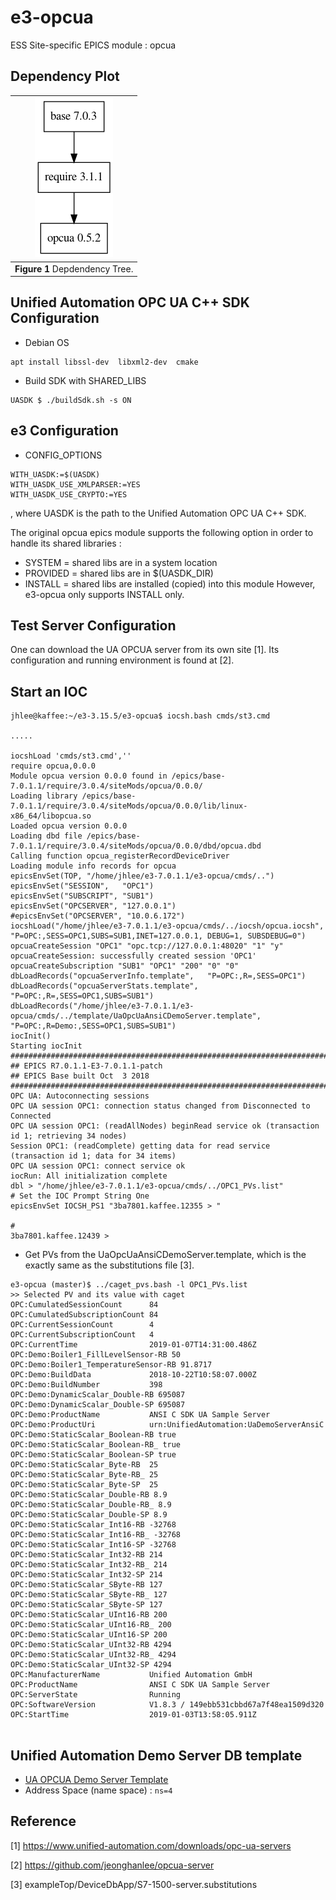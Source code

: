 
e3-opcua  
======
ESS Site-specific EPICS module : opcua


## Dependency Plot

|![opcua dep](docs/opcua.png)|
| :---: |
|**Figure 1** Depdendency Tree. |




## Unified Automation OPC UA C++ SDK Configuration

* Debian OS
```
apt install libssl-dev  libxml2-dev  cmake
```

* Build SDK with SHARED_LIBS
```
UASDK $ ./buildSdk.sh -s ON
```


## e3 Configuration


* CONFIG_OPTIONS
```
WITH_UASDK:=$(UASDK)
WITH_UASDK_USE_XMLPARSER:=YES
WITH_UASDK_USE_CRYPTO:=YES
```
, where UASDK is the path to the Unified Automation OPC UA C++ SDK.

The original opcua epics module supports the following option in order to handle its shared libraries :
* SYSTEM   = shared libs are in a system location
* PROVIDED = shared libs are in $(UASDK_DIR)
* INSTALL  = shared libs are installed (copied) into this module
However, e3-opcua only supports INSTALL only.


## Test Server Configuration

One can download the UA OPCUA server from its own site [1]. Its configuration and running environment is found at [2]. 

## Start an IOC
```
jhlee@kaffee:~/e3-3.15.5/e3-opcua$ iocsh.bash cmds/st3.cmd 

.....

iocshLoad 'cmds/st3.cmd',''
require opcua,0.0.0
Module opcua version 0.0.0 found in /epics/base-7.0.1.1/require/3.0.4/siteMods/opcua/0.0.0/
Loading library /epics/base-7.0.1.1/require/3.0.4/siteMods/opcua/0.0.0/lib/linux-x86_64/libopcua.so
Loaded opcua version 0.0.0
Loading dbd file /epics/base-7.0.1.1/require/3.0.4/siteMods/opcua/0.0.0/dbd/opcua.dbd
Calling function opcua_registerRecordDeviceDriver
Loading module info records for opcua
epicsEnvSet(TOP, "/home/jhlee/e3-7.0.1.1/e3-opcua/cmds/..")
epicsEnvSet("SESSION",   "OPC1")
epicsEnvSet("SUBSCRIPT", "SUB1")
epicsEnvSet("OPCSERVER", "127.0.0.1")
#epicsEnvSet("OPCSERVER", "10.0.6.172")
iocshLoad("/home/jhlee/e3-7.0.1.1/e3-opcua/cmds/../iocsh/opcua.iocsh", "P=OPC:,SESS=OPC1,SUBS=SUB1,INET=127.0.0.1, DEBUG=1, SUBSDEBUG=0")
opcuaCreateSession "OPC1" "opc.tcp://127.0.0.1:48020" "1" "y"
opcuaCreateSession: successfully created session 'OPC1'
opcuaCreateSubscription "SUB1" "OPC1" "200" "0" "0"
dbLoadRecords("opcuaServerInfo.template",   "P=OPC:,R=,SESS=OPC1")
dbLoadRecords("opcuaServerStats.template",  "P=OPC:,R=,SESS=OPC1,SUBS=SUB1")
dbLoadRecords("/home/jhlee/e3-7.0.1.1/e3-opcua/cmds/../template/UaOpcUaAnsiCDemoServer.template", "P=OPC:,R=Demo:,SESS=OPC1,SUBS=SUB1")
iocInit()
Starting iocInit
############################################################################
## EPICS R7.0.1.1-E3-7.0.1.1-patch
## EPICS Base built Oct  3 2018
############################################################################
OPC UA: Autoconnecting sessions
OPC UA session OPC1: connection status changed from Disconnected to Connected
OPC UA session OPC1: (readAllNodes) beginRead service ok (transaction id 1; retrieving 34 nodes)
Session OPC1: (readComplete) getting data for read service (transaction id 1; data for 34 items)
OPC UA session OPC1: connect service ok
iocRun: All initialization complete
dbl > "/home/jhlee/e3-7.0.1.1/e3-opcua/cmds/../OPC1_PVs.list"
# Set the IOC Prompt String One 
epicsEnvSet IOCSH_PS1 "3ba7801.kaffee.12355 > "

#
3ba7801.kaffee.12439 > 

```

* Get PVs from the UaOpcUaAnsiCDemoServer.template, which is the exactly same as the substitutions file [3].

```
e3-opcua (master)$ ../caget_pvs.bash -l OPC1_PVs.list 
>> Selected PV and its value with caget
OPC:CumulatedSessionCount      84
OPC:CumulatedSubscriptionCount 84
OPC:CurrentSessionCount        4
OPC:CurrentSubscriptionCount   4
OPC:CurrentTime                2019-01-07T14:31:00.486Z
OPC:Demo:Boiler1_FillLevelSensor-RB 50
OPC:Demo:Boiler1_TemperatureSensor-RB 91.8717
OPC:Demo:BuildData             2018-10-22T10:58:07.000Z
OPC:Demo:BuildNumber           398
OPC:Demo:DynamicScalar_Double-RB 695087
OPC:Demo:DynamicScalar_Double-SP 695087
OPC:Demo:ProductName           ANSI C SDK UA Sample Server
OPC:Demo:ProductUri            urn:UnifiedAutomation:UaDemoServerAnsiC
OPC:Demo:StaticScalar_Boolean-RB true
OPC:Demo:StaticScalar_Boolean-RB_ true
OPC:Demo:StaticScalar_Boolean-SP true
OPC:Demo:StaticScalar_Byte-RB  25
OPC:Demo:StaticScalar_Byte-RB_ 25
OPC:Demo:StaticScalar_Byte-SP  25
OPC:Demo:StaticScalar_Double-RB 8.9
OPC:Demo:StaticScalar_Double-RB_ 8.9
OPC:Demo:StaticScalar_Double-SP 8.9
OPC:Demo:StaticScalar_Int16-RB -32768
OPC:Demo:StaticScalar_Int16-RB_ -32768
OPC:Demo:StaticScalar_Int16-SP -32768
OPC:Demo:StaticScalar_Int32-RB 214
OPC:Demo:StaticScalar_Int32-RB_ 214
OPC:Demo:StaticScalar_Int32-SP 214
OPC:Demo:StaticScalar_SByte-RB 127
OPC:Demo:StaticScalar_SByte-RB_ 127
OPC:Demo:StaticScalar_SByte-SP 127
OPC:Demo:StaticScalar_UInt16-RB 200
OPC:Demo:StaticScalar_UInt16-RB_ 200
OPC:Demo:StaticScalar_UInt16-SP 200
OPC:Demo:StaticScalar_UInt32-RB 4294
OPC:Demo:StaticScalar_UInt32-RB_ 4294
OPC:Demo:StaticScalar_UInt32-SP 4294
OPC:ManufacturerName           Unified Automation GmbH
OPC:ProductName                ANSI C SDK UA Sample Server
OPC:ServerState                Running
OPC:SoftwareVersion            V1.8.3 / 149ebb531cbbd67a7f48ea1509d320
OPC:StartTime                  2019-01-03T13:58:05.911Z


```

## Unified Automation Demo Server DB template

* [UA OPCUA Demo Server Template](template/UaOpcUaAnsiCDemoServer.template)
* Address Space (name space) : ```ns=4```


## Reference

[1] https://www.unified-automation.com/downloads/opc-ua-servers

[2] https://github.com/jeonghanlee/opcua-server

[3] exampleTop/DeviceDbApp/S7-1500-server.substitutions
